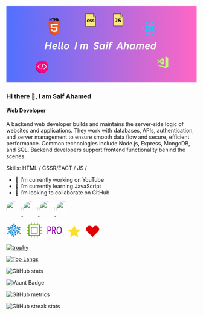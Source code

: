 ![Web Developer](https://raw.githubusercontent.com/saif209/life-story/main/Wellcome%20(2).png)

### Hi there 👋, I am Saif Ahamed
#### Web Developer


A backend web developer builds and maintains the server-side logic of websites and applications. They work with databases, APIs, authentication, and server management to ensure smooth data flow and secure, efficient performance. Common technologies include Node.js, Express, MongoDB, and SQL. Backend developers support frontend functionality behind the scenes.


Skills: HTML / CSSR/EACT / JS / 

- 🔭 I’m currently working on YouTube 
- 🌱 I’m currently learning JavaScript 
- 👯 I’m looking to collaborate on GitHub 


<a href="https://github.com/saif209">
  <img src="https://img.shields.io/badge/-github-181717?style=flat&logo=github&logoColor=white&labelColor=181717" height="40" width="40" style="border-radius:50%;">
</a>
<a href="https://www.linkedin.com/in/saif-ahamed-199603303/">
  <img src="https://img.shields.io/badge/-linkedin-0A66C2?style=flat&logo=linkedin&logoColor=white&labelColor=0A66C2" height="40" width="40" style="border-radius:50%;">
</a>
<a href="https://www.facebook.com/not">
  <img src="https://img.shields.io/badge/-facebook-1877F2?style=flat&logo=facebook&logoColor=white&labelColor=1877F2" height="40" width="40" style="border-radius:50%;">
</a>
<a href="https://www.instagram.com/not/">
  <img src="https://img.shields.io/badge/-instagram-E4405F?style=flat&logo=instagram&logoColor=white&labelColor=E4405F" height="40" width="40" style="border-radius:50%;">
</a>


<a href='https://archiveprogram.github.com/'><img src='https://raw.githubusercontent.com/acervenky/animated-github-badges/master/assets/acbadge.gif' width='40' height='40'></a> <a href='https://docs.github.com/en/developers'><img src='https://raw.githubusercontent.com/acervenky/animated-github-badges/master/assets/devbadge.gif' width='40' height='40'></a> <a href='https://github.com/pricing'><img src='https://raw.githubusercontent.com/acervenky/animated-github-badges/master/assets/pro.gif' width='40' height='40'></a> <a href='https://stars.github.com/'><img src='https://raw.githubusercontent.com/acervenky/animated-github-badges/master/assets/starbadge.gif' width='35' height='35'></a> <a href='https://docs.github.com/en/github/supporting-the-open-source-community-with-github-sponsors'><img src='https://raw.githubusercontent.com/acervenky/animated-github-badges/master/assets/sponsorbadge.gif' width='35' height='35'></a> 

[![trophy](https://github-profile-trophy.vercel.app/?username=https://github.com/saif209)](https://github.com/ryo-ma/github-profile-trophy)

[![Top Langs](https://github-readme-stats.vercel.app/api/top-langs/?username=https://github.com/saif209)](https://github.com/anuraghazra/github-readme-stats)

![GitHub stats](https://github-readme-stats.vercel.app/api?username=https://github.com/saif209&show_icons=true&count_private=true)  

![Vaunt Badge](https://api.vaunt.dev/v1/github/entities/https://github.com/saif209/contributions?format=svg&private=true)  

![GitHub metrics](https://metrics.lecoq.io/https://github.com/saif209)  

![GitHub streak stats](https://streak-stats.demolab.com/?user=https://github.com/saif209)  



